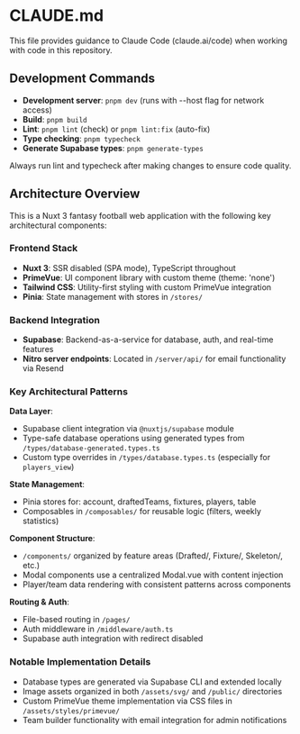 # CLAUDE.md

This file provides guidance to Claude Code (claude.ai/code) when working with code in this repository.

## Development Commands

- **Development server**: `pnpm dev` (runs with --host flag for network access)
- **Build**: `pnpm build`
- **Lint**: `pnpm lint` (check) or `pnpm lint:fix` (auto-fix)
- **Type checking**: `pnpm typecheck`
- **Generate Supabase types**: `pnpm generate-types`

Always run lint and typecheck after making changes to ensure code quality.

## Architecture Overview

This is a Nuxt 3 fantasy football web application with the following key architectural components:

### Frontend Stack
- **Nuxt 3**: SSR disabled (SPA mode), TypeScript throughout
- **PrimeVue**: UI component library with custom theme (theme: 'none')
- **Tailwind CSS**: Utility-first styling with custom PrimeVue integration
- **Pinia**: State management with stores in `/stores/`

### Backend Integration
- **Supabase**: Backend-as-a-service for database, auth, and real-time features
- **Nitro server endpoints**: Located in `/server/api/` for email functionality via Resend

### Key Architectural Patterns

**Data Layer**:
- Supabase client integration via `@nuxtjs/supabase` module
- Type-safe database operations using generated types from `/types/database-generated.types.ts`
- Custom type overrides in `/types/database.types.ts` (especially for `players_view`)

**State Management**:
- Pinia stores for: account, draftedTeams, fixtures, players, table
- Composables in `/composables/` for reusable logic (filters, weekly statistics)

**Component Structure**:
- `/components/` organized by feature areas (Drafted/, Fixture/, Skeleton/, etc.)
- Modal components use a centralized Modal.vue with content injection
- Player/team data rendering with consistent patterns across components

**Routing & Auth**:
- File-based routing in `/pages/`
- Auth middleware in `/middleware/auth.ts`
- Supabase auth integration with redirect disabled

### Notable Implementation Details

- Database types are generated via Supabase CLI and extended locally
- Image assets organized in both `/assets/svg/` and `/public/` directories
- Custom PrimeVue theme implementation via CSS files in `/assets/styles/primevue/`
- Team builder functionality with email integration for admin notifications